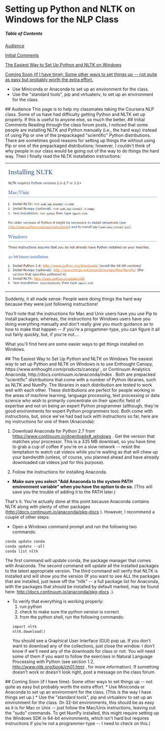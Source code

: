 # Setting up Python and NLTK on Windows for the NLP Class

##### Table of Contents  
[Audience](#audience)  

[Initial Comments](#initial)  

[The Easiest Way to Set Up Python and NLTK on Windows](#easiest)  

[Coming Soon (if I have time):  Some other ways to set things up -- not quite as easy but probably worth the extra effort.](#tbd)  
* Use Miniconda or Anaconda to set up an environment for the class.
* Use the "standard tools", pip and virtualenv, to set up an environment for the class. 


<a name="audience"/>
## Audience
This page is to help my classmates taking the Coursera NLP class.  Some of us have had difficulty getting Python and NLTK set up properly.  If this is useful to anyone else, so much the better.

<a name="initial"/>
## Initial Comments
Reading through the class forum posts, I noticed that some people are installing NLTK and Python manually (i.e., the hard way) instead of using Pip or one of the prepackaged "scientific" Python distributions.  There are sometimes good reasons for setting up things the without using Pip or one of the prepackaged distributions; however, I couldn't think of why people in our class would be going out of the way to do things the hard way.  Then I finally read the NLTK installation instructions:

---- 
![NLTK Installation Instructions](/images/NLTK_instructions.png)

---- 
Suddenly, it all made sense:  People were doing things the hard way because they were just following instructions!

You'll note that the instructions for Mac and Unix users have you use Pip to install packages; whereas, the instructions for Windows users have you doing everything manually and don't really give you much guidance as to how to make that happen -- if you're a progammer-type, you can figure it all out fairly quickly, but, if you're not....  

What you'll find here are some easier ways to get things installed on Windows.

<a name="easiest"/>
## The Easiest Way to Set Up Python and NLTK on Windows
The easiest way to set up Python and NLTK on Windows is to use Enthought Canopy, https://www.enthought.com/products/canopy/ , or Continuum Analytics Anaconda, http://docs.continuum.io/anaconda/index .  Both are prepacked "scientific" distributions that come with a number of Python libraries, such as NLTK and NumPy.  The libraries in each distribution are tested to work well with each other.  These distributions are perfect for people working in the areas of machine learning, language processing, text processing or data science who wish to primarily concentrate on their specific field of expertise and not on being an expert Python programmer (although, they're good environments for expert Python programmers too).  Both come with instructions, but, since we've had bad luck with instructions so far, here are my instructions for one of them (Anaconda):

1. Download Anaconda for Python 2.7 from https://www.continuum.io/downloads#_windows .  Get the version that matches your processor.  This is a 335 MB download, so you have time to grab a cup of coffee if you're on a slow network -- resist the temptation to watch cat videos while you're waiting as that will chew up your bandwidth (unless, of course, you planned ahead and have already downloaded cat videos just for this purpose).  

2. Follow the instructions for installing Anaconda.
  * **Make sure you select "Add Anaconda to the system PATH environment variable" when you have the option to do so.** (This will save you the trouble of adding it to the PATH later.)  

That's it.  You're actually done at this point because Anaconda contains NLTK along with plenty of other packages (http://docs.continuum.io/anaconda/pkg-docs ). However, I recommend a couple of other steps:

* Open a Windows command prompt and run the following two commands:
```
conda update conda
conda update --all
conda list nltk
```  
The first command will update conda, the package manager that comes with Anaconda.  The second command will update all the installed packages to the latest appropriate version.  The third command will verify that NLTK is installed and will show you the version (If you want to see ALL the packages that are installed, just leave off the "nltk" -- a full package list for Anaconda, with the packages that should be installed by default marked, may be found here:  http://docs.continuum.io/anaconda/pkg-docs .).  

* To verify that everything is working properly:
  1. run python
  2. check to make sure the python version is correct
  3. from the python shell, run the following commands:
  ```
  import nltk
  nltk.download()
  ```
  You should see a Graphical User Interface (GUI) pop up.  If you don't want to download any of the collections, just close the window.  I don't know if we'll need any of the downloads for class or not.  You will need some of them if you want to follow the exercises in Natural Language Processing with Python (see section 1.2, http://www.nltk.org/book/ch01.html , for more information).  If something doesn't work or doesn't look right, post a message on the class forum.

<a name="tbd"/>
## Coming Soon (if I have time):  Some other ways to set things up -- not quite as easy but probably worth the extra effort.
* Use Miniconda or Anaconda to set up an environment for the class.  (This is the way I have things set up.)
* Use the "standard tools", pip and virtualenv to set up an environment for the class.  (In 32-bit environments, this should be as easy as it is for Mac or Unix -- just follow the Mac/Unix instructions, leaving out the "sudo" commands.  To get NumPy installed, this might require setting up the Windows SDK in 64-bit environments, which isn't hard but requires instructions if you're not a programmer-type -- I need to check on this.)
